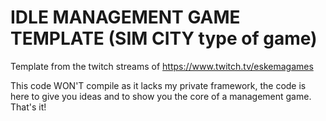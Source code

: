 # IDLE MANAGEMENT GAME TEMPLATE (SIM CITY type of game)

Template from the twitch streams of https://www.twitch.tv/eskemagames

This code WON'T compile as it lacks my private framework, the code is here to give you ideas and to show you the core of a management game. That's it!
